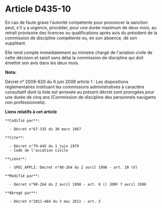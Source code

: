 # Article D435-10

En cas de faute grave l'autorité compétente pour prononcer la sanction peut, s'il y a urgence, procéder, pour une durée
maximum de deux mois, au retrait provisoire des licences ou qualifications après avis du président de la commission de
discipline compétente ou, en son absence, de son suppléant.

Elle rend compte immédiatement au ministre chargé de l'aviation civile de cette décision et saisit sans délai la commission
de discipline qui doit émettre son avis dans les deux mois.

**Nota:**

Décret n° 2009-620 du 6 juin 2009 article 1 : Les dispositions réglementaires instituant les commissions administratives à
caractère consultatif dont la liste est annexée au présent décret sont prorogées pour une durée de cinq ans (Commission de
discipline des personnels navigants non professionnels).

**Liens relatifs à cet article**

	**Codifié par**:

	  - Décret n°67-335 du 30 mars 1967

	**Cite**:

	  - Décret n°79-445 du 1 juin 1979
	  - Code de l'aviation civile

	**Liens**:

	  - SPEC_APPLI: Décret n°98-264 du 2 avril 1998 - art. 10 (V)

	**Modifié par**:

	  - Décret n°98-264 du 2 avril 1998 - art. 8 () JORF 7 avril 1998

	**Abrogé par**:

	  - Décret n°2011-484 du 3 mai 2011 - art. 2
